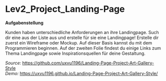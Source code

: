 # Lev2_Project_Landing-Page

**Aufgabenstellung**

Kunden haben unterschiedliche Anforderungen an ihre Landingpage. Such dir eine aus der Liste aus und erstelle für sie eine Landingpage!
Erstelle dir zuerst ein Wireframe oder Mockup. Auf dieser Basis kannst du mit dem Programmieren beginnen.
Auf der zweiten Folie findest du einige Links zum Thema Landingpage sowie Inspirationsquellen für deine Gestaltung.  

_Source:_ https://github.com/uxvu1196/Landing-Page-Project-Art-Gallery-Style <br/>
_Demo:_ https://uxvu1196.github.io/Landing-Page-Project-Art-Gallery-Style/
